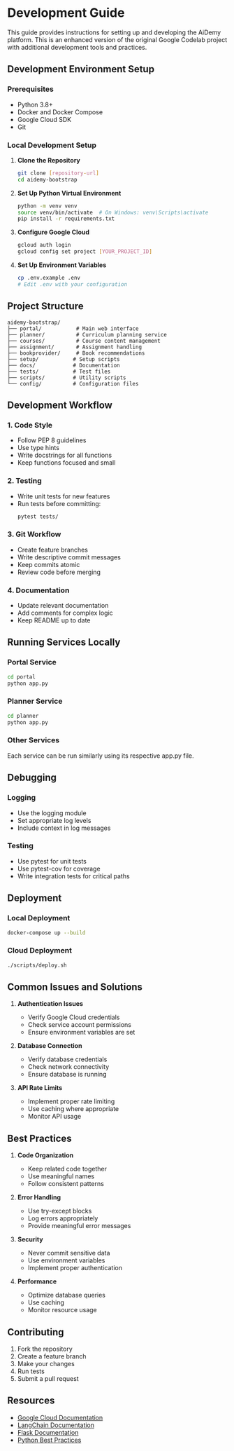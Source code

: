 # Development Guide

This guide provides instructions for setting up and developing the AiDemy platform. This is an enhanced version of the original Google Codelab project with additional development tools and practices.

## Development Environment Setup

### Prerequisites
- Python 3.8+
- Docker and Docker Compose
- Google Cloud SDK
- Git

### Local Development Setup

1. **Clone the Repository**
   ```bash
   git clone [repository-url]
   cd aidemy-bootstrap
   ```

2. **Set Up Python Virtual Environment**
   ```bash
   python -m venv venv
   source venv/bin/activate  # On Windows: venv\Scripts\activate
   pip install -r requirements.txt
   ```

3. **Configure Google Cloud**
   ```bash
   gcloud auth login
   gcloud config set project [YOUR_PROJECT_ID]
   ```

4. **Set Up Environment Variables**
   ```bash
   cp .env.example .env
   # Edit .env with your configuration
   ```

## Project Structure

```
aidemy-bootstrap/
├── portal/           # Main web interface
├── planner/          # Curriculum planning service
├── courses/          # Course content management
├── assignment/       # Assignment handling
├── bookprovider/     # Book recommendations
├── setup/           # Setup scripts
├── docs/            # Documentation
├── tests/           # Test files
├── scripts/         # Utility scripts
└── config/          # Configuration files
```

## Development Workflow

### 1. Code Style
- Follow PEP 8 guidelines
- Use type hints
- Write docstrings for all functions
- Keep functions focused and small

### 2. Testing
- Write unit tests for new features
- Run tests before committing:
  ```bash
  pytest tests/
  ```

### 3. Git Workflow
- Create feature branches
- Write descriptive commit messages
- Keep commits atomic
- Review code before merging

### 4. Documentation
- Update relevant documentation
- Add comments for complex logic
- Keep README up to date

## Running Services Locally

### Portal Service
```bash
cd portal
python app.py
```

### Planner Service
```bash
cd planner
python app.py
```

### Other Services
Each service can be run similarly using its respective app.py file.

## Debugging

### Logging
- Use the logging module
- Set appropriate log levels
- Include context in log messages

### Testing
- Use pytest for unit tests
- Use pytest-cov for coverage
- Write integration tests for critical paths

## Deployment

### Local Deployment
```bash
docker-compose up --build
```

### Cloud Deployment
```bash
./scripts/deploy.sh
```

## Common Issues and Solutions

1. **Authentication Issues**
   - Verify Google Cloud credentials
   - Check service account permissions
   - Ensure environment variables are set

2. **Database Connection**
   - Verify database credentials
   - Check network connectivity
   - Ensure database is running

3. **API Rate Limits**
   - Implement proper rate limiting
   - Use caching where appropriate
   - Monitor API usage

## Best Practices

1. **Code Organization**
   - Keep related code together
   - Use meaningful names
   - Follow consistent patterns

2. **Error Handling**
   - Use try-except blocks
   - Log errors appropriately
   - Provide meaningful error messages

3. **Security**
   - Never commit sensitive data
   - Use environment variables
   - Implement proper authentication

4. **Performance**
   - Optimize database queries
   - Use caching
   - Monitor resource usage

## Contributing

1. Fork the repository
2. Create a feature branch
3. Make your changes
4. Run tests
5. Submit a pull request

## Resources

- [Google Cloud Documentation](https://cloud.google.com/docs)
- [LangChain Documentation](https://python.langchain.com/docs)
- [Flask Documentation](https://flask.palletsprojects.com/)
- [Python Best Practices](https://docs.python-guide.org/) 